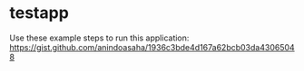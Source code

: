 # testapp

Use these example steps to run this application:
https://gist.github.com/anindoasaha/1936c3bde4d167a62bcb03da43065048
